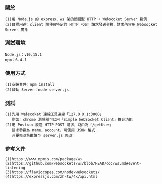 ### 關於 ###
    (1)用 Node.js 的 express、ws 架的簡易型 HTTP + Webscoket Server 範例
    (2)目標用途：client 端使用特定的 HTTP POST 請求發送參數，請求內容用 Websocket Server 廣播

### 測試環境 ###
    Node.js：v10.15.1
    npm：6.4.1

### 使用方式 ###
    (1)安裝套件：npm install
    (2)啟動 Server：node server.js

### 測試 ###
    (1)先用 Webscoket 連線工具連線「127.0.0.1:3000」
       例如：chrome 瀏覽器可以用「Simple WebSocket Client」擴充功能
    (2)用 Postman 發送 HTTP POST 請求，路由為「/getUser」
       請求參數為 name、account，可使用 JSON 格式
       若要修改路由請至 server.js 修改

### 參考文件 ###
    (1)https://www.npmjs.com/package/ws
    (2)https://github.com/websockets/ws/blob/HEAD/doc/ws.md#event-listening
    (3)https://flaviocopes.com/node-websockets/
    (4)https://expressjs.com/zh-tw/4x/api.html
